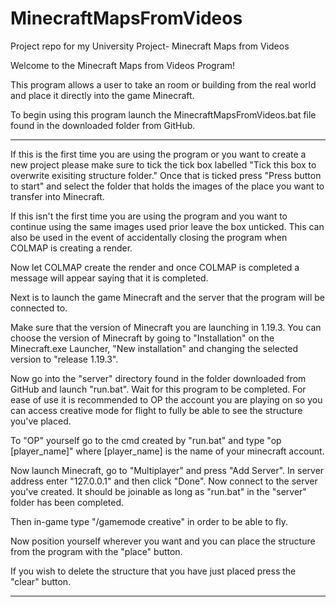 # MinecraftMapsFromVideos
Project repo for my University Project- Minecraft Maps from Videos

Welcome to the Minecraft Maps from Videos Program!

This program allows a user to take an room or building from the real world and place it directly into the game Minecraft.

To begin using this program launch the MinecraftMapsFromVideos.bat file found in the downloaded folder from GitHub.

----

If this is the first time you are using the program or you want to create a new project please make sure to tick the tick box labelled "Tick this box to overwrite exisiting structure folder."
Once that is ticked press "Press button to start" and select the folder that holds the images of the place you want to transfer into Minecraft.

If this isn't the first time you are using the program and you want to continue using the same images used prior leave the box unticked. This can also be used in the event of
accidentally closing the program when COLMAP is creating a render.

Now let COLMAP create the render and once COLMAP is completed a message will appear saying that it is completed.

Next is to launch the game Minecraft and the server that the program will be connected to. 

Make sure that the version of Minecraft you are launching in 1.19.3. You can choose the version of Minecraft by going to "Installation" on the Minecraft.exe Launcher, "New installation" and
changing the selected version to "release 1.19.3".  

Now go into the "server" directory found in the folder downloaded from GitHub and launch "run.bat". Wait for this program to be completed. For ease of use it is recommended to OP the account
you are playing on so you can access creative mode for flight to fully be able to see the structure you've placed.

To "OP" yourself go to the cmd created by "run.bat" and type "op [player_name]" where [player_name] is the name of your minecraft account.

Now launch Minecraft, go to "Multiplayer" and press "Add Server". In server address enter "127.0.0.1" and then click "Done". Now connect to the server you've created. It should be joinable
as long as "run.bat" in the "server" folder has been completed. 

Then in-game type "/gamemode creative" in order to be able to fly.

Now position yourself wherever you want and you can place the structure from the program with the "place" button.

If you wish to delete the structure that you have just placed press the "clear" button.

----